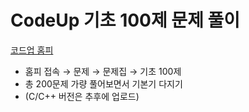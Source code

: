
# CodeUp 기초 100제 문제 풀이 

[코드업 홈피](https://codeup.kr/)

* 홈피 접속 → 문제 → 문제집 → 기초 100제 
* 총  200문제 가량 풀어보면서 기본기 다지기 
* (C/C++ 버전은 추후에 업로드)